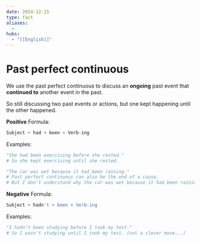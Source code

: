 ```yaml
---
date: 2024-12-15
type: fact
aliases:
  -
hubs:
  - "[[English]]"
---
```


# Past perfect continuous

We use the past perfect continuous to discuss an **ongoing** past event that **continued to** another event in the past.

So still discussing two past events or actions, but one kept happening until the other happened.

**Positive**
Formula:
```py
Subject + had + been + Verb-ing
```
Examples:
```py
"She had been exercising before she rested."
# So she kept exercising until she rested.

"The car was wet because it had been raining."
# Past perfect continuous can also be the end of a cause.
# But I don't understand why the car was wet because it had been raining...

```

**Negative**
Formula:
```py
Subject + hadn't + been + Verb-ing
```
Examples:
```py
"I hadn't been studying before I took my test."
# So I wasn't studying until I took my test. (not a clever move...)

```
```
